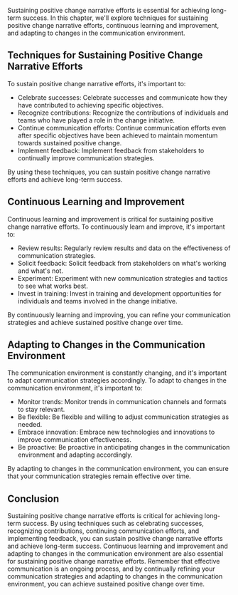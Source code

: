 
Sustaining positive change narrative efforts is essential for achieving long-term success. In this chapter, we'll explore techniques for sustaining positive change narrative efforts, continuous learning and improvement, and adapting to changes in the communication environment.

Techniques for Sustaining Positive Change Narrative Efforts
-----------------------------------------------------------

To sustain positive change narrative efforts, it's important to:

* Celebrate successes: Celebrate successes and communicate how they have contributed to achieving specific objectives.
* Recognize contributions: Recognize the contributions of individuals and teams who have played a role in the change initiative.
* Continue communication efforts: Continue communication efforts even after specific objectives have been achieved to maintain momentum towards sustained positive change.
* Implement feedback: Implement feedback from stakeholders to continually improve communication strategies.

By using these techniques, you can sustain positive change narrative efforts and achieve long-term success.

Continuous Learning and Improvement
-----------------------------------

Continuous learning and improvement is critical for sustaining positive change narrative efforts. To continuously learn and improve, it's important to:

* Review results: Regularly review results and data on the effectiveness of communication strategies.
* Solicit feedback: Solicit feedback from stakeholders on what's working and what's not.
* Experiment: Experiment with new communication strategies and tactics to see what works best.
* Invest in training: Invest in training and development opportunities for individuals and teams involved in the change initiative.

By continuously learning and improving, you can refine your communication strategies and achieve sustained positive change over time.

Adapting to Changes in the Communication Environment
----------------------------------------------------

The communication environment is constantly changing, and it's important to adapt communication strategies accordingly. To adapt to changes in the communication environment, it's important to:

* Monitor trends: Monitor trends in communication channels and formats to stay relevant.
* Be flexible: Be flexible and willing to adjust communication strategies as needed.
* Embrace innovation: Embrace new technologies and innovations to improve communication effectiveness.
* Be proactive: Be proactive in anticipating changes in the communication environment and adapting accordingly.

By adapting to changes in the communication environment, you can ensure that your communication strategies remain effective over time.

Conclusion
----------

Sustaining positive change narrative efforts is critical for achieving long-term success. By using techniques such as celebrating successes, recognizing contributions, continuing communication efforts, and implementing feedback, you can sustain positive change narrative efforts and achieve long-term success. Continuous learning and improvement and adapting to changes in the communication environment are also essential for sustaining positive change narrative efforts. Remember that effective communication is an ongoing process, and by continually refining your communication strategies and adapting to changes in the communication environment, you can achieve sustained positive change over time.


